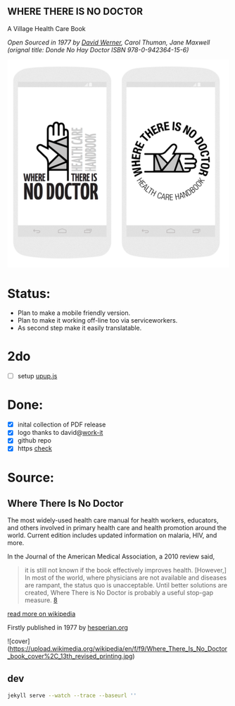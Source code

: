 WHERE THERE IS NO DOCTOR
---
A Village Health Care Book

_Open Sourced in 1977 by [David Werner](http://davidbwerner.info/), Carol Thuman, Jane Maxwell
(orignal title: Donde No Hay Doctor ISBN	978-0-942364-15-6)_


![app logo](logos.png)


# Status:
- Plan to make a mobile friendly version.
- Plan to make it working off-line too via serviceworkers.
- As second step make it easily translatable.

# 2do
- [ ] setup [upup.js](https://github.com/TalAter/UpUp)

# Done:
- [X] inital collection of PDF release
- [X] logo thanks to david@[work-it](http://work-it.it)
- [X] github repo
- [X] https [check](https://junglesta.github.io/wherenodoctor/)

# Source:

## Where There Is No Doctor
The most widely-used health care manual for health workers, educators, and others involved in primary health care and health promotion around the world. Current edition includes updated information on malaria, HIV, and more.


In the Journal of the American Medical Association, a 2010 review said,

>it is still not known if the book effectively improves health. [However,] In most of the world, where physicians are not available and diseases are rampant, the status quo is unacceptable. Until better solutions are created, Where There is No Doctor is probably a useful stop-gap measure. [8](https://dx.doi.org/10.1001%2Fjama.2010.244)

[read more on wikipedia](https://en.wikipedia.org/wiki/Where_There_Is_No_Doctor)

Firstly published in 1977 by [hesperian.org](http://hesperian.org/books-and-resources/)

![cover] (https://upload.wikimedia.org/wikipedia/en/f/f9/Where_There_Is_No_Doctor_book_cover%2C_13th_revised_printing.jpg)


## dev
```sh
jekyll serve --watch --trace --baseurl ''
```
